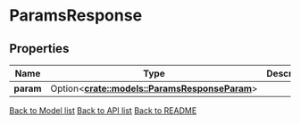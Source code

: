 # ParamsResponse

## Properties

Name | Type | Description | Notes
------------ | ------------- | ------------- | -------------
**param** | Option<[**crate::models::ParamsResponseParam**](Params_response_param.md)> |  | [optional]

[Back to Model list](../README.md#documentation-for-models) [Back to API list](../README.md#documentation-for-api-endpoints) [Back to README](../README.md)


